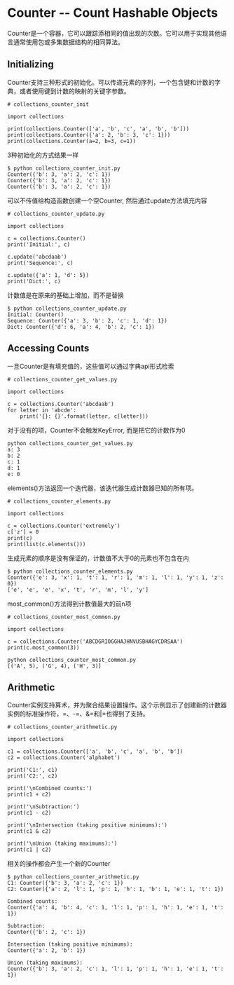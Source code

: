 # Counter -- Count Hashable Objects
Counter是一个容器，它可以跟踪添相同的值出现的次数。它可以用于实现其他语言通常使用包或多集数据结构的相同算法。
## Initializing
Counter支持三种形式的初始化。可以传递元素的序列，一个包含键和计数的字典，或者使用键到计数的映射的关键字参数。
<pre><code># collections_counter_init

import collections

print(collections.Counter(['a', 'b', 'c', 'a', 'b', 'b']))
print(collections.Counter({'a': 2, 'b': 3, 'c': 1}))
print(collections.Counter(a=2, b=3, c=1))</pre></code>
3种初始化的方式结果一样
<pre><code>$ python collections_counter_init.py
Counter({'b': 3, 'a': 2, 'c': 1})
Counter({'b': 3, 'a': 2, 'c': 1})
Counter({'b': 3, 'a': 2, 'c': 1})</pre></code>
可以不传值给构造函数创建一个空Counter, 然后通过update方法填充内容
<pre><code># collections_counter_update.py

import collections

c = collections.Counter()
print('Initial:', c)

c.update('abcdaab')
print('Sequence:', c)

c.update({'a': 1, 'd': 5})
print('Dict:', c)</pre></code>
计数值是在原来的基础上增加，而不是替换
<pre><code>$ python collections_counter_update.py
Initial: Counter()
Sequence: Counter({'a': 3, 'b': 2, 'c': 1, 'd': 1})
Dict: Counter({'d': 6, 'a': 4, 'b': 2, 'c': 1})</pre></code>
## Accessing Counts
一旦Counter是有填充值的，这些值可以通过字典api形式检索
<pre><code># collections_counter_get_values.py

import collections

c = collections.Counter('abcdaab')
for letter in 'abcde':
    print('{}: {}'.format(letter, c[letter]))</pre></code>
对于没有的项，Counter不会触发KeyError, 而是把它的计数作为0
<pre><code>python collections_counter_get_values.py
a: 3
b: 2
c: 1
d: 1
e: 0</pre></code>
elements()方法返回一个迭代器，该迭代器生成计数器已知的所有项。
<pre><code># collections_counter_elements.py

import collections

c = collections.Counter('extremely')
c['z'] = 0
print(c)
print(list(c.elements()))</pre></code>
生成元素的顺序是没有保证的，计数值不大于0的元素也不包含在内
<pre><code>$ python collections_counter_elements.py
Counter({'e': 3, 'x': 1, 't': 1, 'r': 1, 'm': 1, 'l': 1, 'y': 1, 'z': 0})
['e', 'e', 'e', 'x', 't', 'r', 'm', 'l', 'y']</pre></code>
most_common()方法得到计数值最大的前n项
<pre><code># collections_counter_most_common.py

import collections

c = collections.Counter('ABCDGRIOGGHAJHNVUSBHAGYCDRSAA')
print(c.most_common(3))</pre></code>
<pre><code>python collections_counter_most_common.py
[('A', 5), ('G', 4), ('H', 3)]</pre></code>
## Arithmetic
Counter实例支持算术，并为聚合结果设置操作。这个示例显示了创建新的计数器实例的标准操作符，=、-=、&=和|=也得到了支持。
<pre><code># collections_counter_arithmetic.py

import collections

c1 = collections.Counter(['a', 'b', 'c', 'a', 'b', 'b'])
c2 = collections.Counter('alphabet')

print('C1:', c1)
print('C2:', c2)

print('\nCombined counts:')
print(c1 + c2)

print('\nSubtraction:')
print(c1 - c2)

print('\nIntersection (taking positive minimums):')
print(c1 & c2)

print('\nUnion (taking maximums):')
print(c1 | c2)</pre></code>
相关的操作都会产生一个新的Counter
<pre><code>$ python collections_counter_arithmetic.py
C1: Counter({'b': 3, 'a': 2, 'c': 1})
C2: Counter({'a': 2, 'l': 1, 'p': 1, 'h': 1, 'b': 1, 'e': 1, 't': 1})

Combined counts:
Counter({'a': 4, 'b': 4, 'c': 1, 'l': 1, 'p': 1, 'h': 1, 'e': 1, 't': 1})

Subtraction:
Counter({'b': 2, 'c': 1})

Intersection (taking positive minimums):
Counter({'a': 2, 'b': 1})

Union (taking maximums):
Counter({'b': 3, 'a': 2, 'c': 1, 'l': 1, 'p': 1, 'h': 1, 'e': 1, 't': 1})</pre></code>

